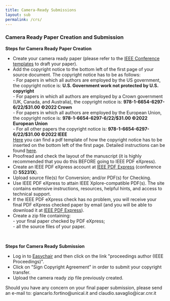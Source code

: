 ```yaml
---
title: Camera-Ready Submissions
layout: sub
permalink: /crs/
---
```


<h3>Camera Ready Paper Creation and Submission</h3>

<b>Steps for Camera Ready Paper Creation</b>

<ul>
<li>Create your camera ready paper  (please refer to the <u><a href="http://www.ieee.org/conferences_events/conferences/publishing/templates.html">IEEE Conference templates</a></u> to draft your paper).</li>
<li>Add the copyright notice to the bottom left of the first page of your source document. The copyright notice has to be as follows:<br/> 
- For papers in which all authors are employed by the US government, the copyright notice is: <b>U.S. Government work not protected by U.S. copyright</b><br/>
- For papers in which all authors are employed by a Crown government (UK, Canada, and Australia), the copyright notice is: <b>978-1-6654-6297-6/22/$31.00 ©2022 Crown</b><br/>
- For papers in which all authors are employed by the European Union, the copyright notice is: <b>978-1-6654-6297-6/22/$31.00 ©2022 European Union</b><br/>
- For all other papers the copyright notice is: <b>978-1-6654-6297-6/22/$31.00 ©2022 IEEE</b>
    <br/>
    <a href="/2022/assets/files/paper_template-with_copyright_notice.pdf"><u>Here</u></a> you can find a pdf template of how the copyright notice has to be inserted on the bottom left of the first page. Detailed instructions can be found <a href="https://www.ieee.org/publications/rights/index.html"><u>here</u></a>.</li>
<li>Proofread and check the layout of the manuscript (it is highly recommended that you do this BEFORE going to IEEE PDF eXpress).</li>
<li>Create an IEEE PDF eXpress account at <a href="https://ieee-pdf-express.org/"><u>IEEE PDF Express</u></a> (conference ID <b>55231X</b>).</li>
<li>Upload source file(s) for Conversion; and/or PDF(s) for Checking.</li>
<li>Use IEEE PDF eXpress to attain IEEE Xplore-compatible PDF(s). The site contains extensive instructions, resources, helpful hints, and access to technical support.</li>
<li>If the IEEE PDF eXpress check has no problem, you will receive your final PDF eXpress checked paper by email (and you will be able to download it at <a href="https://ieee-pdf-express.org/"><u>IEEE PDF Express</u></a>).</li>
<li>Create a zip file containing:<br/>
- your final paper checked by PDF eXpress;<br/>
- all the source files of your paper.</li>
</ul>

<br/>

<b>Steps for Camera Ready Submission</b>

- Log in to <a href="https://easychair.org/conferences/?conf=dascpicomcbdcomcyber"><u>Easychair</u><a> and then click on the link "proceedings author (IEEE Proceedings)".<br/>
- Click on "Sign Copyright Agreement" in order to submit your copyright transfer.<br/>
- Upload the camera ready zip file previously created.


<p>Should you have any concern on your final paper submission, please send an e-mail to: giancarlo.fortino@unical.it and claudio.savaglio@icar.cnr.it</p>


